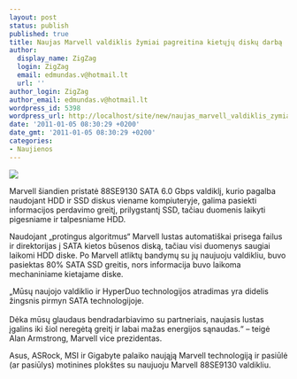 ```yaml
---
layout: post
status: publish
published: true
title: Naujas Marvell valdiklis žymiai pagreitina kietųjų diskų darbą
author:
  display_name: ZigZag
  login: ZigZag
  email: edmundas.v@hotmail.lt
  url: ''
author_login: ZigZag
author_email: edmundas.v@hotmail.lt
wordpress_id: 5398
wordpress_url: http://localhost/site/new/naujas_marvell_valdiklis_zymiai_pagreitina_kietuju_disku_darba/
date: '2011-01-05 08:30:29 +0200'
date_gmt: '2011-01-05 08:30:29 +0200'
categories:
- Naujienos
---
```

<div class="imgright"><img src="http://www.part.lt/img/f67a8c57a5b47986ea8496777d0fe539416.jpg"  /></div>
<p>Marvell šiandien pristatė 88SE9130 SATA 6.0 Gbps valdiklį, kurio pagalba naudojant HDD ir SSD diskus viename kompiuteryje, galima pasiekti informacijos perdavimo greitį, prilygstantį SSD, tačiau duomenis laikyti pigesniame ir talpesniame HDD. </p>
<p>Naudojant  „protingus algoritmus“ Marvell lustas automatiškai prisega failus ir direktorijas  į SATA kietos būsenos diską, tačiau visi duomenys saugiai laikomi HDD diske. Po Marvell atliktų bandymų su jų naujuoju valdikliu, buvo pasiektas 80% SATA SSD greitis, nors informacija buvo laikoma mechaniniame kietajame diske.</p>
<p>„Mūsų naujojo valdiklio ir HyperDuo technologijos atradimas yra didelis žingsnis pirmyn SATA technologijoje.<br />
<br />Dėka mūsų glaudaus bendradarbiavimo su partneriais, naujasis lustas įgalins iki šiol neregėtą greitį ir labai mažas energijos sąnaudas.“ – teigė Alan Armstrong, Marvell vice prezidentas.  </p>
<p>Asus, ASRock, MSI ir Gigabyte palaiko naująją Marvell technologiją ir pasiūlė (ar pasiūlys) motinines plokštes su naujuoju Marvell 88SE9130 valdikliu.<br /></p>
